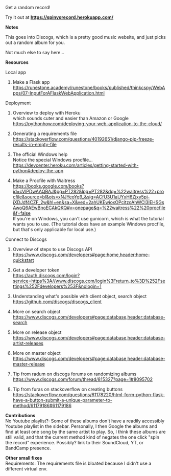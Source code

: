 Get a random record! <br>

Try it out at <b> https://spinyorecord.herokuapp.com/ </b> <br>

<b>
Notes
</b>

<br>

This goes into Discogs, which is a pretty good music website, and just picks out a random album for you.

Not much else to say here...


<b>
Resources
</b>

<br>

Local app <br>
1. Make a Flask app <br>
https://runestone.academy/runestone/books/published/thinkcspy/WebApps/07-InputForAFlaskWebApplication.html <br>

Deployment <br>
1. Overview to deploy with Heroku <br>
which sounds cuter and easier than Amazon or Google <br>
https://pythonhow.com/deploying-your-web-application-to-the-cloud/ <br>

2. Generating a requirements file <br>
https://stackoverflow.com/questions/40192651/django-pip-freeze-results-in-empty-file <br>

3. The official Windows help <br>
Notice the special Windows procfile... <br>
https://devcenter.heroku.com/articles/getting-started-with-python#deploy-the-app <br>

4. Make a Procfile with Waitress <br>
https://books.google.com/books?id=cVlPDwAAQBAJ&pg=PT282&lpg=PT282&dq=%22waitress%22+procfile&source=bl&ots=xNJYeoYq9_&sig=ACfU3U1aUYxH6Zjxy5pi-jXDJdf4CZF_2w&hl=en&sa=X&ved=2ahUKEwioxOPcitzoAhWCl3IEHSGsAwoQ6AEwBnoECAkQKQ#v=onepage&q=%22waitress%22%20procfile&f=false
<br> If you're on Windows, you can't use gunicorn, which is what the tutorial
wants you to use. (The tutorial does have an example Windows procfile, but
that's only applicable for local use.) <br>

Connect to Discogs <br>

1. Overview of steps to use Discogs API <br>
https://www.discogs.com/developers#page:home,header:home-quickstart <br>

2. Get a developer token <br>
https://auth.discogs.com/login?service=https%3A//www.discogs.com/login%3Freturn_to%3D%252Fsettings%252Fdevelopers%253F&nologin=1 <br>

3. Understanding what's possible with client object, search object <br>
https://github.com/discogs/discogs_client<br>

4. More on search object <br>
https://www.discogs.com/developers#page:database,header:database-search<br>

5. More on release object <br>
https://www.discogs.com/developers#page:database,header:database-artist-releases<br>

6. More on master object <br>
https://www.discogs.com/developers#page:database,header:database-master-release

7. Tip from radum on discogs forums on randomizing albums<br>
https://www.discogs.com/forum/thread/815327?page=1#8095702 <br>

8. Tip from furas on stackoverflow on creating buttons<br>
https://stackoverflow.com/questions/61178220/html-form-python-flask-have-a-button-submit-a-unique-parameter-to-method/61179186#61179186 <br>

<b>Contributions</b> <br>
No Youtube playlist?: Some of these albums don't have a readily accessibly
Youtube playlist in the sidebar. Personally, I then Google the albums and find
at least one song by the same artist to play. So, I think these albums are still
valid, and that the current method kind of negates the one click "spin the record"
experience. Possibly? link to their SoundCloud, YT, or BandCamp presence.

<b>Other small fixes</b> <br>
Requirements: The requirements file is bloated because I didn't use a different
virtual env.

